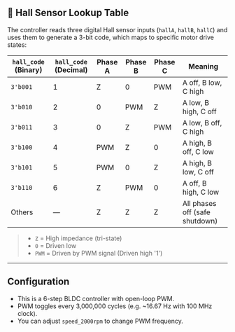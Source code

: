## 🚦 Hall Sensor Lookup Table

The controller reads three digital Hall sensor inputs (`hallA`, `hallB`, `hallC`) and uses them to generate a 3-bit code, which maps to specific motor drive states:

| `hall_code` (Binary) | `hall_code` (Decimal) | Phase A | Phase B | Phase C | Meaning                        |
|----------------------|-----------------------|---------|---------|---------|--------------------------------|
| `3'b001`             | 1                     | Z       | 0       | PWM     | A off, B low, C high           |
| `3'b010`             | 2                     | 0       | PWM     | Z       | A low, B high, C off           |
| `3'b011`             | 3                     | 0       | Z       | PWM     | A low, B off, C high           |
| `3'b100`             | 4                     | PWM     | Z       | 0       | A high, B off, C low           |
| `3'b101`             | 5                     | PWM     | 0       | Z       | A high, B low, C off           |
| `3'b110`             | 6                     | Z       | PWM     | 0       | A off, B high, C low           |
| Others               | —                     | Z       | Z       | Z       | All phases off (safe shutdown) |

> - `Z` = High impedance (tri-state)
> - `0` = Driven low
> - `PWM` = Driven by PWM signal (Driven high '1')

---------------------------------------------------------------------------------------------------------------

## Configuration

- This is a 6-step BLDC controller with open-loop PWM.
- PWM toggles every 3,000,000 cycles (e.g. ~16.67 Hz with 100 MHz clock).
- You can adjust `speed_2000rpm` to change PWM frequency.
